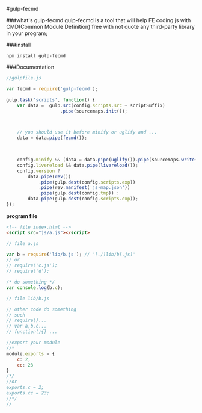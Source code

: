 #gulp-fecmd

###what's gulp-fecmd
gulp-fecmd is a tool that will help FE coding js with CMD(Common Module Definition) free with not quote any third-party library in your program;

###install

```
npm install gulp-fecmd
```

###Documentation

```js
//gulpfile.js

var fecmd = require('gulp-fecmd');

gulp.task('scripts', function() {
    var data =  gulp.src(config.scripts.src + scriptSuffix)
                    .pipe(sourcemaps.init());



    // you should use it before minify or uglify and ...
    data = data.pipe(fecmd());
    


    config.minify && (data = data.pipe(uglify()).pipe(sourcemaps.write()));
    config.livereload && data.pipe(livereload());
    config.version ?
        data.pipe(rev())
            .pipe(gulp.dest(config.scripts.exp))
            .pipe(rev.manifest('js-map.json'))
            .pipe(gulp.dest(config.tmp)) : 
        data.pipe(gulp.dest(config.scripts.exp));
});

```

**program file**

```html
<!-- file index.html -->
<script src="js/a.js"></script>

```

```js
// file a.js

var b = require('lib/b.js'); // '[./]lib/b[.js]'
// or
// require('c.js');
// require('d');

/* do something */
var console.log(b.c);

```

```js
// file lib/b.js

// other code do something
// such
// require()...
// var a,b,c...
// function(){} ...

//export your module
//*
module.exports = {
    c: 2,
    cc: 23
}
/*/
//or
exports.c = 2;
exports.cc = 23;
//*/
//
```
